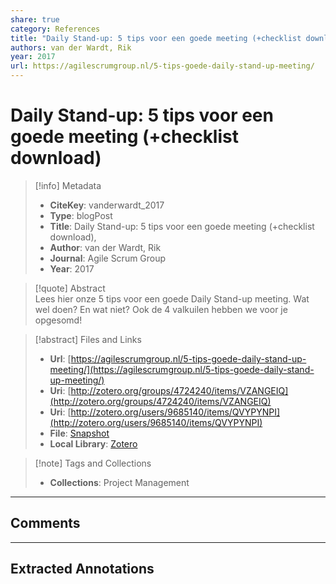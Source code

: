 ```yaml
---  
share: true  
category: References  
title: "Daily Stand-up: 5 tips voor een goede meeting (+checklist download)"  
authors: van der Wardt, Rik  
year: 2017  
url: https://agilescrumgroup.nl/5-tips-goede-daily-stand-up-meeting/  
---  
```

  
# Daily Stand-up: 5 tips voor een goede meeting (+checklist download)  
  
> [!info] Metadata  
> - **CiteKey**: vanderwardt_2017  
> - **Type**: blogPost  
> - **Title**: Daily Stand-up: 5 tips voor een goede meeting (+checklist download),   
> - **Author**: van der Wardt, Rik  
> - **Journal**: Agile Scrum Group   
> - **Year**: 2017   
  
> [!quote] Abstract  
> Lees hier onze 5 tips voor een goede Daily Stand-up meeting. Wat wel doen? En wat niet? Ook de 4 valkuilen hebben we voor je opgesomd!  
  
> [!abstract] Files and Links  
> - **Url**: [https://agilescrumgroup.nl/5-tips-goede-daily-stand-up-meeting/](https://agilescrumgroup.nl/5-tips-goede-daily-stand-up-meeting/)  
> - **Uri**: [http://zotero.org/groups/4724240/items/VZANGEIQ](http://zotero.org/groups/4724240/items/VZANGEIQ)  
> - **Uri**: [http://zotero.org/users/9685140/items/QVYPYNPI](http://zotero.org/users/9685140/items/QVYPYNPI)  
> - **File**: [Snapshot](file:///Users/jan/Zotero/storage/45UJMHDE/5-tips-goede-daily-stand-up-meeting.html)  
> - **Local Library**: [Zotero]((zotero://select/library/items/QVYPYNPI))  
  
> [!note] Tags and Collections  
> - **Collections**: Project Management  
  
----  
  
## Comments  
  
  
  
----  
  
## Extracted Annotations  
  
